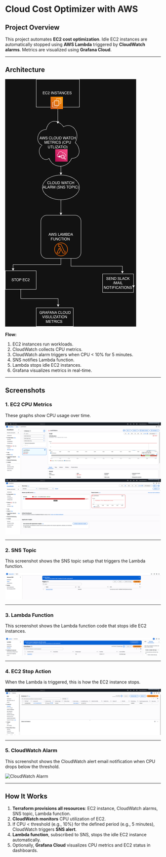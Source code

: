 # Cloud Cost Optimizer with AWS

## Project Overview
This project automates **EC2 cost optimization**. Idle EC2 instances are automatically stopped using **AWS Lambda** triggered by **CloudWatch alarms**. Metrics are visualized using **Grafana Cloud**.

---

## Architecture
![Architecture Diagram](arch.png)

**Flow:**
1. EC2 instances run workloads.
2. CloudWatch collects CPU metrics.
3. CloudWatch alarm triggers when CPU < 10% for 5 minutes.
4. SNS notifies Lambda function.
5. Lambda stops idle EC2 instances.
6. Grafana visualizes metrics in real-time.

---

## Screenshots

### 1. EC2 CPU Metrics
These graphs show CPU usage over time.

![CPU Graph](cpu.png)
![CPU Graph 2](cpu_2.png)

---

### 2. SNS Topic
This screenshot shows the SNS topic setup that triggers the Lambda function.

![SNS Topic](sns_topic.png)

---

### 3. Lambda Function
This screenshot shows the Lambda function code that stops idle EC2 instances.

![Lambda Function](lambda_function.png)

---

### 4. EC2 Stop Action
When the Lambda is triggered, this is how the EC2 instance stops.

![EC2 Stop](Ec2_stop.png)

---

### 5. CloudWatch Alarm
This screenshot shows the CloudWatch alert email notification when CPU drops below the threshold.

![CloudWatch Alarm](screenshots:cloudwatch_alert.png)

---
## How It Works  

1. **Terraform provisions all resources**: EC2 instance, CloudWatch alarms, SNS topic, Lambda function.  
2. **CloudWatch monitors** CPU utilization of EC2.  
3. If CPU < threshold (e.g., 10%) for the defined period (e.g., 5 minutes), CloudWatch triggers **SNS alert**.  
4. **Lambda function**, subscribed to SNS, stops the idle EC2 instance automatically.  
5. Optionally, **Grafana Cloud** visualizes CPU metrics and EC2 status in dashboards.

